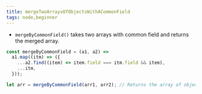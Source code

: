 ```yaml
---
title: mergeTwoArraysOfObjectsWithACommonField
tags: node,beginner
---
```


- `mergeByCommonField()` takes two arrays with common field and returns the merged array.

```js
const mergeByCommonField = (a1, a2) =>
  a1.map((itm) => ({
    ...a2.find((item) => item.field === itm.field && item),
    ...itm,
  }));
```

```js
let arr = mergeByCommonField(arr1, arr2); // Returns the array of objects which has common field 
```
